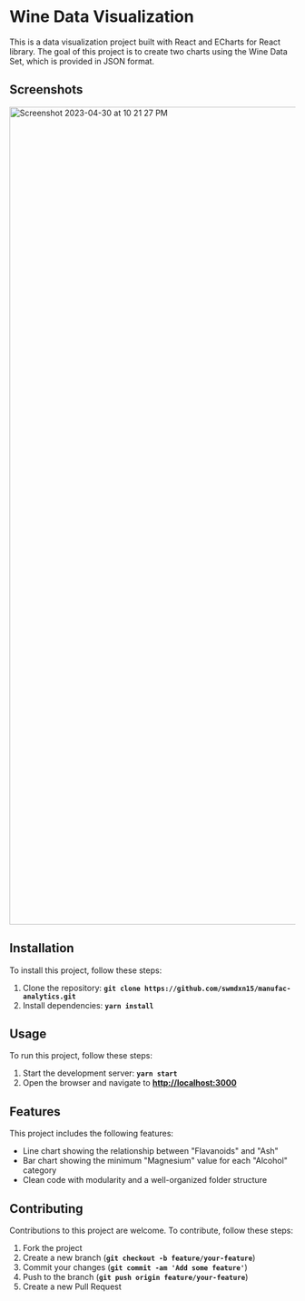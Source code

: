 # **Wine Data Visualization**

This is a data visualization project built with React and ECharts for React library. The goal of this project is to create two charts using the Wine Data Set, which is provided in JSON format.

## **Screenshots**

<img width="1440" alt="Screenshot 2023-04-30 at 10 21 27 PM" src="https://user-images.githubusercontent.com/86848961/235366077-1a48122a-7ca6-4b5c-9c7b-929ff823f3ef.png">

## **Installation**

To install this project, follow these steps:

1. Clone the repository: **`git clone https://github.com/swmdxn15/manufac-analytics.git`**
2. Install dependencies: **`yarn install`**

## **Usage**

To run this project, follow these steps:

1. Start the development server: **`yarn start`**
2. Open the browser and navigate to **[http://localhost:3000](http://localhost:3000/)**

## **Features**

This project includes the following features:

- Line chart showing the relationship between "Flavanoids" and "Ash"
- Bar chart showing the minimum "Magnesium" value for each "Alcohol" category
- Clean code with modularity and a well-organized folder structure

## **Contributing**

Contributions to this project are welcome. To contribute, follow these steps:

1. Fork the project
2. Create a new branch (**`git checkout -b feature/your-feature`**)
3. Commit your changes (**`git commit -am 'Add some feature'`**)
4. Push to the branch (**`git push origin feature/your-feature`**)
5. Create a new Pull Request
